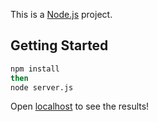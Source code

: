 This is a [Node.js](https://nodejs.org/en/) project.

## Getting Started

``` bash
npm install
then
node server.js
```

Open [localhost](http:localhost) to see the results!

